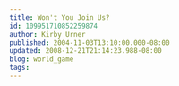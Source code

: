 ```yaml
---
title: Won't You Join Us?
id: 109951710852259874
author: Kirby Urner
published: 2004-11-03T13:10:00.000-08:00
updated: 2008-12-21T21:14:23.988-08:00
blog: world_game
tags: 
---
```


